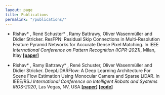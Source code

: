 ```yaml
---
layout: page
title: Publications
permalink: "/publications/"
---
```



- Rishav* , René Schuster* , Ramy Battrawy, Oliver Wasenmüller and Didier Stricker. ResFPN: Residual Skip Connections in Multi-Resolution Feature Pyramid Networks for Accurate Dense Pixel Matching. In IEEE *International Conference on Pattern Recognition (ICPR-2021)*, Milan, Itlay [**[paper]**](https://arxiv.org/abs/2006.12235)

- Rishav* , Ramy Battrawy* , René Schuster, Oliver Wasenmüller and Didier Stricker. DeepLiDARFlow: A Deep Learning Architecture For Scene Flow Estimation Using Monocular Camera and Sparse LiDAR. In IEEE/RSJ *International Conference on Intelligent Robots and Systems IROS-2020*, Las Vegas, NV, USA [**[paper]**](https://drive.google.com/file/d/1JNMqfkK0yghZ2bYV9njsFuM9Qc251Cyt/view?usp=sharing) [**[code]**](#)
 
